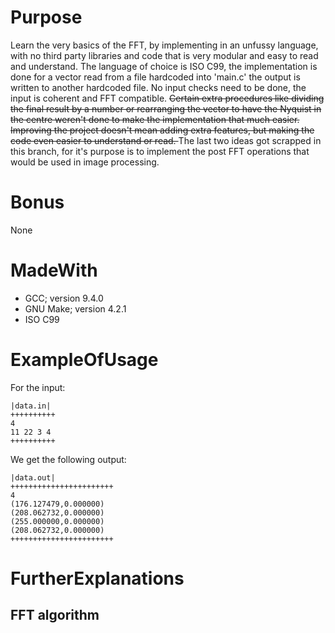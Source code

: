 # Purpose
Learn the very basics of the FFT, by implementing in an unfussy language, with no third party libraries and code that is very modular and easy 
 to read and understand. The language of choice is ISO C99, the implementation is done for a vector read from a file hardcoded into 'main.c' 
 the output is written to another hardcoded file. No input checks need to be done, the input is coherent and FFT compatible.
<del>
Certain extra procedures like dividing the final result by a number or rearranging the vector to have the Nyquist in the centre weren't done
 to make the implementation that much easier.
Improving the project doesn't mean adding extra features, but making the code even easier to understand or read.
</del>
The last two ideas got scrapped in this branch, for it's purpose is to implement the post FFT operations that would be used in image 
 processing.
# Bonus
None
# MadeWith
- GCC; version 9.4.0
- GNU Make; version 4.2.1
- ISO C99
# ExampleOfUsage
For the input:
```
|data.in|
++++++++++
4
11 22 3 4
++++++++++

```
We get the following output:
```
|data.out|
+++++++++++++++++++++++
4
(176.127479,0.000000)
(208.062732,0.000000)
(255.000000,0.000000)
(208.062732,0.000000)
+++++++++++++++++++++++
```
# FurtherExplanations
## FFT algorithm
<!--
Not good enough, to delete or improve
Understanding the FFT algorithm is easier once concrete examples are considered and not abstract scenarios. As hypothetical, let's consider the following vector of four elements: (a, b, c,d). It's length already is a power of 2, so next step is to reorder it: (a, c, b, d).
First the vector is divided into a series of separate elements as such: ((a), (c), (b), (d)). For each consecutive non-overlapping pair of elements, the next BFS(ButterFly Schema) is applied:
```
    e0 = e0 + e1*pwr_4(4)
    e1 = e0 + e1*pwr_4(4)
```
Where:
- _e0_ is the first element of the constructed pair;
- _e1_ is the second element of the constructed pair;
- _pwr\_4_ is a shorthand notation that symbolizes the 
-->
